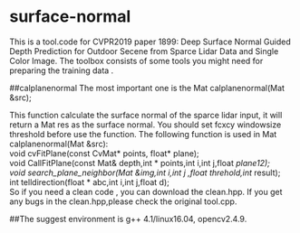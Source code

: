 # surface-normal
This is a tool.code for CVPR2019 paper 1899: Deep Surface Normal Guided Depth Prediction for Outdoor Secene from Sparce Lidar Data and Single Color Image.
The toolbox consists of some tools you might need for preparing the training data .  

 ##calplanenormal
The most important one is the  Mat calplanenormal(Mat &src);  

This function calculate the surface normal of the sparce lidar input, it will return a Mat res as the surface normal.
You should set fcxcy windowsize threshold before use the function.
The following function is used in Mat calplanenormal(Mat &src):  
void cvFitPlane(const CvMat* points, float* plane);  
void CallFitPlane(const Mat& depth,int * points,int i,int j,float *plane12);  
void search_plane_neighbor(Mat &img,int i,int j ,float threhold,int* result);  
int telldirection(float * abc,int i,int j,float d);  
So if you need a clean code , you can download the clean.hpp. 
If you get any bugs in the  clean.hpp,please check the original tool.cpp.  

##The suggest environment is g++ 4.1/linux16.04, opencv2.4.9.
